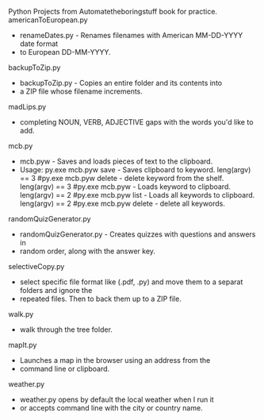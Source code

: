 Python Projects from Automatetheboringstuff book for practice.
americanToEuropean.py
- renameDates.py - Renames filenames with American MM-DD-YYYY date format
- to European DD-MM-YYYY.

backupToZip.py
- backupToZip.py - Copies an entire folder and its contents into
- a ZIP file whose filename increments.

madLips.py
- completing NOUN, VERB, ADJECTIVE gaps with the words you'd like to add.

mcb.py
- mcb.pyw - Saves and loads pieces of text to the clipboard.
- Usage: py.exe mcb.pyw save <keyword> - Saves clipboard to keyword. 	leng(argv) == 3
#py.exe mcb.pyw delete <keyword> - delete keyword from the shelf.	leng(argv) == 3
#py.exe mcb.pyw <keyword> - Loads keyword to clipboard.			leng(argv) == 2
#py.exe mcb.pyw list - Loads all keywords to clipboard.			leng(argv) == 2
#py.exe mcb.pyw delete - delete all keywords.

randomQuizGenerator.py
- randomQuizGenerator.py - Creates quizzes with questions and answers in
- random order, along with the answer key.

selectiveCopy.py
- select specific file format like (.pdf, .py) and move them to a separat folders and ignore the 
- repeated files. Then to back them up to a ZIP file.

walk.py
- walk through the tree folder.

mapIt.py
- Launches a map in the browser using an address from the 
- command line or clipboard.

weather.py
- weather.py opens by default the local weather when I run it
- or accepts command line with the city or country name.